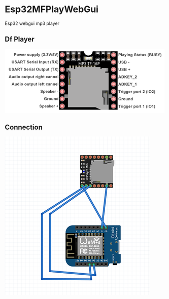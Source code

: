 # Esp32MFPlayWebGui
Esp32 webgui mp3 player

## Df Player
![image.png](img/image0.png)

## Connection
![image.png](img/image1.png)